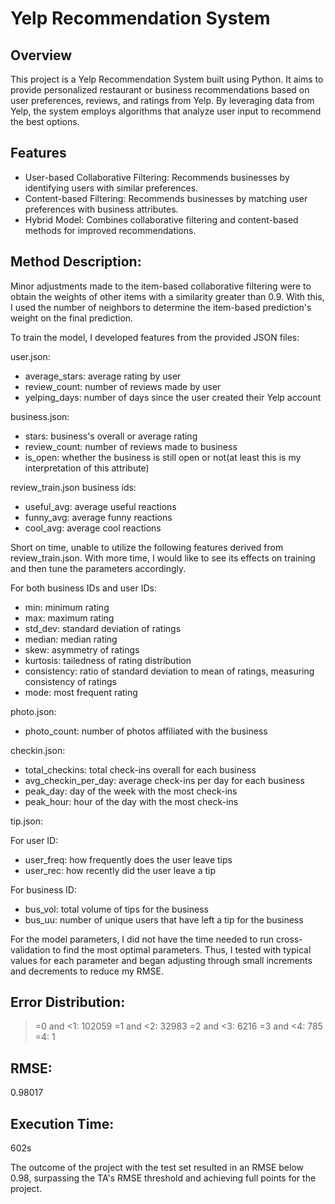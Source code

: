 # Yelp Recommendation System

## Overview
This project is a Yelp Recommendation System built using Python. It aims to provide personalized restaurant or business recommendations based on user preferences, reviews, and ratings from Yelp. By leveraging data from Yelp, the system employs algorithms that analyze user input to recommend the best options.

## Features
- User-based Collaborative Filtering: Recommends businesses by identifying users with similar preferences.
- Content-based Filtering: Recommends businesses by matching user preferences with business attributes.
- Hybrid Model: Combines collaborative filtering and content-based methods for improved recommendations.

## Method Description:
Minor adjustments made to the item-based collaborative filtering were to obtain the weights of other items with a similarity greater than 0.9. With this, I used the number of neighbors to determine the item-based prediction's weight on the final prediction.

To train the model, I developed features from the provided JSON files:

user.json:
- average_stars: average rating by user
- review_count: number of reviews made by user
- yelping_days: number of days since the user created their Yelp account

business.json:
- stars: business's overall or average rating
- review_count: number of reviews made to business
- is_open: whether the business is still open or not(at least this is my interpretation of this attribute)

review_train.json business ids:
- useful_avg: average useful reactions
- funny_avg: average funny reactions
- cool_avg: average cool reactions

Short on time, unable to utilize the following features derived from review_train.json. With more time, I would like to see its effects on training and then tune the parameters accordingly.

For both business IDs and user IDs:
- min: minimum rating 
- max: maximum rating
- std_dev: standard deviation of ratings
- median: median rating
- skew: asymmetry of ratings
- kurtosis: tailedness of rating distribution
- consistency: ratio of standard deviation to mean of ratings, measuring consistency of ratings
- mode: most frequent rating

photo.json:
- photo_count: number of photos affiliated with the business

checkin.json:
- total_checkins: total check-ins overall for each business
- avg_checkin_per_day: average check-ins per day for each business
- peak_day: day of the week with the most check-ins
- peak_hour: hour of the day with the most check-ins

tip.json:
    
For user ID:
- user_freq: how frequently does the user leave tips
- user_rec: how recently did the user leave a tip

For business ID:
- bus_vol: total volume of tips for the business
- bus_uu: number of unique users that have left a tip for the business

For the model parameters, I did not have the time needed to run cross-validation to find the most optimal parameters. Thus, I tested with typical values for each parameter and began adjusting through small increments and decrements to reduce my RMSE.

## Error Distribution:
>=0 and <1: 102059
>=1 and <2: 32983
>=2 and <3: 6216
>=3 and <4: 785
>=4: 1

## RMSE:
0.98017

## Execution Time:
602s

The outcome of the project with the test set resulted in an RMSE below 0.98, surpassing the TA's RMSE threshold and achieving full points for the project.
